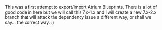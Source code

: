 This was a first attempt to export/import Atrium Blueprints. There is a lot of
good code in here but we will call this 7.x-1.x and I will create a new 7.x-2.x
branch that will attack the dependency issue a different way, or shall we say...
the correct way. :)
